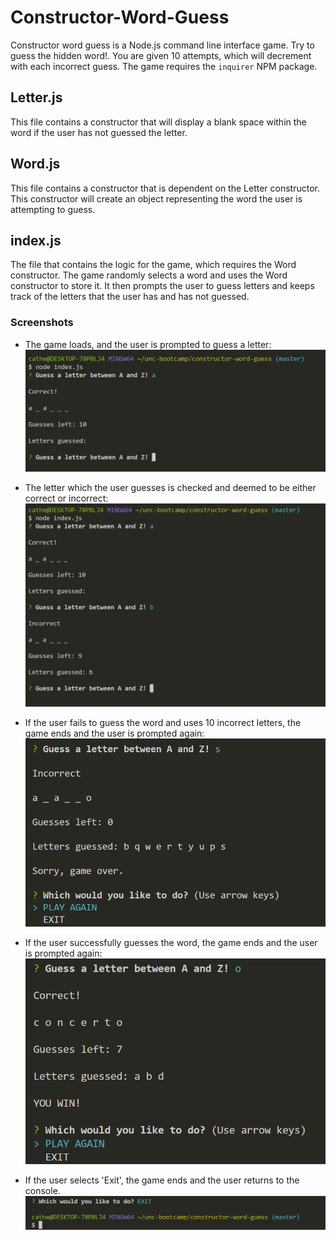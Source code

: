 # Constructor-Word-Guess

Constructor word guess is a Node.js command line interface game. Try to guess the hidden word!. You are given 10 attempts, which will decrement with each incorrect guess. The game requires the `inquirer` NPM package.

## Letter.js 

This file contains a constructor that will display a blank space within the word if the user has not guessed the letter.

## Word.js

This file contains a constructor that is dependent on the Letter constructor. This constructor will create an object representing the word the user is attempting to guess.

## index.js

The file that contains the logic for the game, which requires the Word constructor. The game randomly selects a word and uses the Word constructor to store it. It then prompts the user to guess letters and keeps track of the letters that the user has and has not guessed.

### Screenshots

* The game loads, and the user is prompted to guess a letter:
![](images/Screenshot18.png)

* The letter which the user guesses is checked and deemed to be either correct or incorrect:
![](images/Screenshot19.png)

* If the user fails to guess the word and uses 10 incorrect letters, the game ends and the user is prompted again:
![](images/Screenshot20.png)

* If the user successfully guesses the word, the game ends and the user is prompted again:
![](images/Screenshot21.png)

* If the user selects 'Exit', the game ends and the user returns to the console.
![](images/Screenshot22.png)
